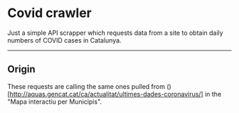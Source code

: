 # Covid crawler

Just a simple API scrapper which requests data from a site to obtain daily numbers of COVID cases in Catalunya.

___

## Origin
These requests are calling the same ones pulled from ()[http://aquas.gencat.cat/ca/actualitat/ultimes-dades-coronavirus/] in the "Mapa interactiu per Municipis".